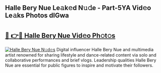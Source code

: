 ## Halle Bery Nue Le𝚊k𝚎d N𝚞𝚍e - Part-5YA Vid𝚎o Le𝚊ks Photos dIGwa

# <h2><a href="http://fbb117u.evod.top/?m=Halle+Bery+Nue">🔗 👉🔴 Halle Bery Nue Vid𝚎o Ph𝚘t𝚘s</a></h2>

[![Halle Bery Nue N𝚞d𝚎s](https://i.imgur.com/8V9OHl7.gif)](http://fbb117u.evod.top/?m=Halle+Bery+Nue)
Digital influencer Halle Bery Nue and multimedia artist renowned for sharing lifestyle and dance-related content via solo and collaborative performances and brief vlogs. Leadership qualities Halle Bery Nue are essential for public figures to inspire and motivate their followers. 
